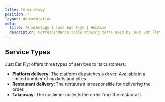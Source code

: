 ```yaml
---
title: Terminology
position: 7
layout: documentation
meta:
  title: Terminology | Just Eat Flyt | HubRise
  description: Correspondence table showing terms used by Just Eat Flyt and those used on HubRise for the same concept. Connect apps and synchronise your data.
---
```


## Service Types

Just Eat Flyt offers three types of services to its customers:

- **Platform delivery**: The platform dispatches a driver. Available in a limited number of markets and cities.
- **Restaurant delivery**: The restaurant is responsible for delivering the order.
- **Takeaway**: The customer collects the order from the restaurant.
